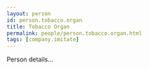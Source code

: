 ```yaml
---
layout: person
id: person.tobacco.organ
title: Tobacco Organ
permalink: people/person.tobacco.organ.html
tags: [company.imitate]
---
```


Person details...